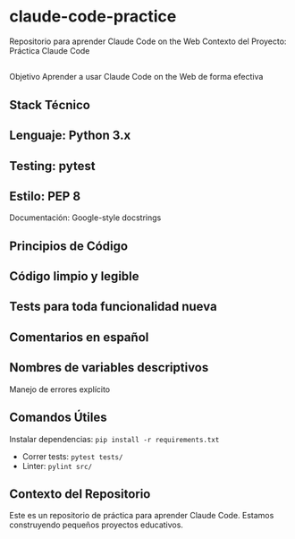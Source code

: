# claude-code-practice
Repositorio para aprender Claude Code on the Web
Contexto del Proyecto: Práctica Claude Code
##
Objetivo
Aprender a usar Claude Code on the Web de forma efectiva
##
Stack Técnico
-
Lenguaje: Python 3.x
-
Testing: pytest
-
Estilo: PEP 8
-
Documentación: Google-style docstrings
##
Principios de Código
-
Código limpio y legible
-
Tests para toda funcionalidad nueva
-
Comentarios en español
-
Nombres de variables descriptivos
-
Manejo de errores explícito
##
Comandos Útiles
-
Instalar dependencias:
`pip install -r requirements.txt`
- Correr tests: `pytest tests/`
- Linter: `pylint src/`
## Contexto del Repositorio
Este es un repositorio de práctica para aprender Claude Code.
Estamos construyendo pequeños proyectos educativos.
